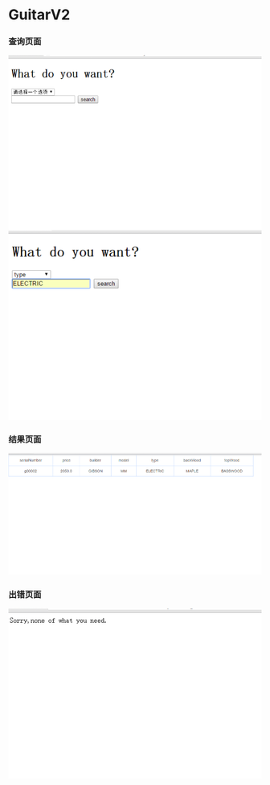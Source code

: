 # GuitarV2  
### 查询页面  
![guitarV2C1](images/guitarV2C1.png)  
![guitarV2C2](images/guitarV2C2.png)
### 结果页面  
![guitarV2R1](images/guitarV2R1.png)  
### 出错页面  
![error](images/guitarV2ERROR.png)
